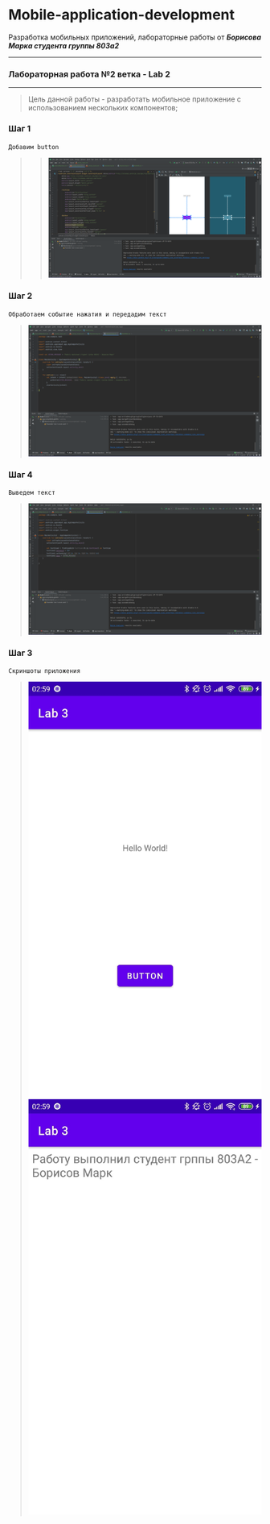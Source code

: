 # Mobile-application-development
Разработка мобильных приложений, лабораторные работы от ***Борисова Марка студента группы 803а2***

---
### Лабораторная работа №2 ветка - Lab 2
---
> Цель данной работы - разработать мобильное приложение с использованием нескольких компонентов;
### Шаг 1 
``Добавим button``
>>![img.png](img.png)
### Шаг 2
``Обработаем событие нажатия и передадим текст``
>![img_1.png](img_1.png)
### Шаг 4
``Выведем текст``
>![img_2.png](img_2.png)
### Шаг 3
``Скриншоты приложения``  
>![img_3.png](img_3.png)
>![img_4.png](img_4.png)

